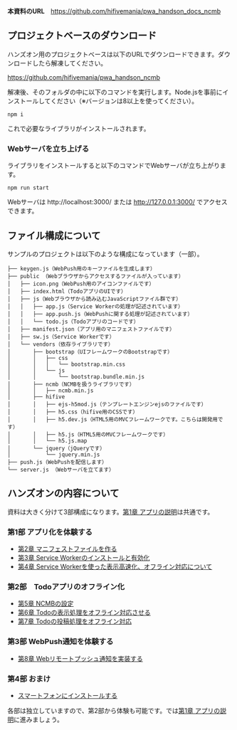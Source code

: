 **本資料のURL**　https://github.com/hifivemania/pwa_handson_docs_ncmb

## プロジェクトベースのダウンロード

ハンズオン用のプロジェクトベースは以下のURLでダウンロードできます。ダウンロードしたら解凍してください。

https://github.com/hifivemania/pwa_handson_ncmb

解凍後、そのフォルダの中に以下のコマンドを実行します。Node.jsを事前にインストールしてください（※バージョンは8以上を使ってください）。

```
npm i
```

これで必要なライブラリがインストールされます。

### Webサーバを立ち上げる

ライブラリをインストールすると以下のコマンドでWebサーバが立ち上がります。

```
npm run start
```

Webサーバは http://localhost:3000/ または http://127.0.0.1:3000/ でアクセスできます。

## ファイル構成について

サンプルのプロジェクトは以下のような構成になっています（一部）。

```
├── keygen.js（WebPush用のキーファイルを生成します）
├── public （Webブラウザからアクセスするファイルが入っています）
│   ├── icon.png（WebPush用のアイコンファイルです）
│   ├── index.html（TodoアプリのUIです）
│   ├── js（Webブラウザから読み込むJavaScriptファイル群です）
│   │   ├── app.js（Service Workerの処理が記述されています）
│   │   ├── app.push.js（WebPushに関する処理が記述されています）
│   │   └── todo.js（Todoアプリのコードです）
│   ├── manifest.json（アプリ用のマニフェストファイルです）
│   ├── sw.js（Service Workerです）
│   └── vendors（依存ライブラリです）
│       ├── bootstrap（UIフレームワークのBootstrapです）
│       │   ├── css
│       │   │   └── bootstrap.min.css
│       │   └── js
│       │       └── bootstrap.bundle.min.js
│       ├── ncmb（NCMBを扱うライブラリです）
│       │   ├── ncmb.min.js
│       ├── hifive
│       │   ├── ejs-h5mod.js（テンプレートエンジンejsのファイルです）
│       │   ├── h5.css（hifive用のCSSです）
│       │   ├── h5.dev.js（HTML5用のMVCフレームワークです。こちらは開発用です）
│       │   ├── h5.js（HTML5用のMVCフレームワークです）
│       │   └── h5.js.map
│       └── jquery（jQueryです）
│           └── jquery.min.js
├── push.js（WebPushを配信します）
└── server.js （Webサーバを立てます）
```

## ハンズオンの内容について

資料は大きく分けて3部構成になります。[第1章 アプリの説明](1.md)は共通です。

### 第1部 アプリ化を体験する

- [第2章 マニフェストファイルを作る](2.md)
- [第3章 Service Workerのインストールと有効化](3.md)
- [第4章 Service Workerを使った表示高速化、オフライン対応について](4.md)

### 第2部　Todoアプリのオフライン化

- [第5章 NCMBの設定](5.md)
- [第6章 Todoの表示処理をオフライン対応させる](6.md)
- [第7章 Todoの投稿処理をオフライン対応](7.md)

### 第3部 WebPush通知を体験する

- [第8章 Webリモートプッシュ通知を実装する](8.md)

### 第4部 おまけ

- [スマートフォンにインストールする](9.md)

各部は独立していますので、第2部から体験も可能です。では[第1章 アプリの説明](1.md)に進みましょう。
